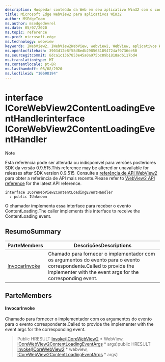 ```yaml
---
description: Hospedar conteúdo da Web em seu aplicativo Win32 com o controle WebView2 do Microsoft Edge
title: Microsoft Edge WebView2 para aplicativos Win32
author: MSEdgeTeam
ms.author: msedgedevrel
ms.date: 05/07/2020
ms.topic: reference
ms.prod: microsoft-edge
ms.technology: webview
keywords: IWebView2, IWebView2WebView, webview2, WebView, aplicativos Win32, Win32, Edge, ICoreWebView2, ICoreWebView2Controller, controle do navegador, HTML Edge
ms.openlocfilehash: 3903d12e8f58d8edb2985631894724af9736de50
ms.sourcegitcommit: 8dca1c1367853e45a0a975bc89b1818adb117bd4
ms.translationtype: MT
ms.contentlocale: pt-BR
ms.lasthandoff: 06/08/2020
ms.locfileid: "10698194"
---
```

# <span data-ttu-id="309db-104">interface ICoreWebView2ContentLoadingEventHandler</span><span class="sxs-lookup"><span data-stu-id="309db-104">interface ICoreWebView2ContentLoadingEventHandler</span></span> 

> [!NOTE]
> <span data-ttu-id="309db-105">Esta referência pode ser alterada ou indisponível para versões posteriores SDK da versão 0.9.515.</span><span class="sxs-lookup"><span data-stu-id="309db-105">This reference may be altered or unavailable for releases after SDK version 0.9.515.</span></span> <span data-ttu-id="309db-106">Consulte a [referência de API WebView2](../../../webview2-api-reference.md) para obter a referência de API mais recente.</span><span class="sxs-lookup"><span data-stu-id="309db-106">Please refer to [WebView2 API reference](../../../webview2-api-reference.md) for the latest API reference.</span></span>

```
interface ICoreWebView2ContentLoadingEventHandler
  : public IUnknown
```

<span data-ttu-id="309db-107">O chamador implementa essa interface para receber o evento ContentLoading.</span><span class="sxs-lookup"><span data-stu-id="309db-107">The caller implements this interface to receive the ContentLoading event.</span></span>

## <span data-ttu-id="309db-108">Resumo</span><span class="sxs-lookup"><span data-stu-id="309db-108">Summary</span></span>

 <span data-ttu-id="309db-109">Parte</span><span class="sxs-lookup"><span data-stu-id="309db-109">Members</span></span>                        | <span data-ttu-id="309db-110">Descrições</span><span class="sxs-lookup"><span data-stu-id="309db-110">Descriptions</span></span>
--------------------------------|---------------------------------------------
[<span data-ttu-id="309db-111">Invocar</span><span class="sxs-lookup"><span data-stu-id="309db-111">Invoke</span></span>](#invoke) | <span data-ttu-id="309db-112">Chamado para fornecer o implementador com os argumentos do evento para o evento correspondente.</span><span class="sxs-lookup"><span data-stu-id="309db-112">Called to provide the implementer with the event args for the corresponding event.</span></span>

## <span data-ttu-id="309db-113">Parte</span><span class="sxs-lookup"><span data-stu-id="309db-113">Members</span></span>

#### <span data-ttu-id="309db-114">Invocar</span><span class="sxs-lookup"><span data-stu-id="309db-114">Invoke</span></span> 

<span data-ttu-id="309db-115">Chamado para fornecer o implementador com os argumentos do evento para o evento correspondente.</span><span class="sxs-lookup"><span data-stu-id="309db-115">Called to provide the implementer with the event args for the corresponding event.</span></span>

> <span data-ttu-id="309db-116">Public HRESULT [Invoke](#invoke)([ICoreWebView2](icorewebview2.md) \* WebView, [ICoreWebView2ContentLoadingEventArgs](icorewebview2contentloadingeventargs.md) \* args)</span><span class="sxs-lookup"><span data-stu-id="309db-116">public HRESULT [Invoke](#invoke)([ICoreWebView2](icorewebview2.md) \* webview, [ICoreWebView2ContentLoadingEventArgs](icorewebview2contentloadingeventargs.md) \* args)</span></span>

